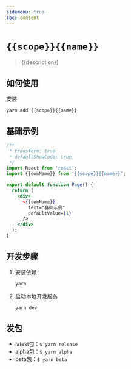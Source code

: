 ```yaml
---
sidemenu: true
toc: content
---
```

# `{{scope}}{{name}}`

> {{description}}

## 如何使用

安装

```sh
yarn add {{scope}}{{name}}
```

## 基础示例
<code src="./demo/index.tsx"></code>
<API src="./src/index.tsx"></API>

```jsx
/**
 * transform: true
 * defaultShowCode: true
 */
import React from 'react';
import {{comName}} from '{{scope}}{{name}}';

export default function Page() {
  return (
    <div>
      <{{comName}}
        text="基础示例"
        defaultValue={1}
      />
    </div>
  );
}
```

## 开发步骤
1. 安装依赖

    ```bash
    yarn
    ```
2. 启动本地开发服务

    ```bash
    yarn dev
    ```

## 发包
- latest包：`$ yarn release`
- alpha包：`$ yarn alpha`
- beta包：`$ yarn beta`


